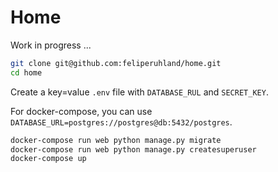 # Home

Work in progress ...

```sh
git clone git@github.com:feliperuhland/home.git
cd home
```

Create a key=value ``.env`` file with ``DATABASE_RUL`` and ``SECRET_KEY``.

For docker-compose, you can use ``DATABASE_URL=postgres://postgres@db:5432/postgres``.

```sh
docker-compose run web python manage.py migrate
docker-compose run web python manage.py createsuperuser
docker-compose up
```
